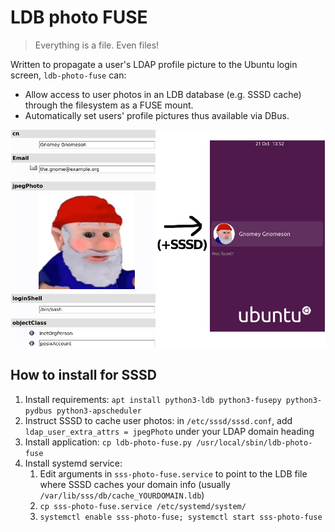 # LDB photo FUSE

> Everything is a file. Even files!

Written to propagate a user's LDAP profile picture to the Ubuntu login screen, `ldb-photo-fuse` can:

* Allow access to user photos in an LDB database (e.g. SSSD cache) through the filesystem as a FUSE mount.
* Automatically set users' profile pictures thus available via DBus.

![Demo of user image set in LDAP being propageted to Ubuntu login screen](doc/demo-usage.png)

## How to install for SSSD

1. Install requirements: `apt install python3-ldb python3-fusepy python3-pydbus python3-apscheduler`
2. Instruct SSSD to cache user photos: in `/etc/sssd/sssd.conf`, add `ldap_user_extra_attrs = jpegPhoto` under your LDAP domain heading
3. Install application: `cp ldb-photo-fuse.py /usr/local/sbin/ldb-photo-fuse`
4. Install systemd service:
    1. Edit arguments in `sss-photo-fuse.service` to point to the LDB file where SSSD caches your domain info (usually `/var/lib/sss/db/cache_YOURDOMAIN.ldb`)
    2. `cp sss-photo-fuse.service /etc/systemd/system/`
    3. `systemctl enable sss-photo-fuse; systemctl start sss-photo-fuse`
